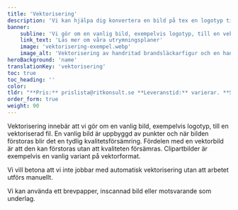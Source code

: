 ```yaml
---
title: 'Vektorisering'
description: 'Vi kan hjälpa dig konvertera en bild på tex en logotyp till en vektoriserad fil som kan förstoras utan att kvaliteten försämras.'
banner:
    subline: 'Vi gör om en vanlig bild, exempelvis logotyp, till en vektoriserad fil.'
    link_text: 'Läs mer om våra utrymningsplaner'
    image: 'vektorisering-exempel.webp'
    image_alt: 'Vektorisering av handritad brandsläckarfigur och en hand ritat text. En pixelerad logga och ett foto på en romersk soldat har också vektoriserats'
heroBackground: 'name'
translationKey: 'vektorisering'
toc: true
toc_heading: ''
color: 
tldr: "**Pris:** prislista@ritkonsult.se **Leveranstid:** varierar. **Sortimnet:** cdr, eps, PDF, svg."
order_form: true
weight: 90
---
```


Vektorisering innebär att vi gör om en vanlig bild, exempelvis logotyp, till en vektoriserad fil. En vanlig bild är uppbyggd av punkter och när bilden förstoras blir det en tydlig kvalitetsförsämring. Fördelen med en vektorbild är att den kan förstoras utan att kvaliteten försämras. Clipartbilder är exempelvis en vanlig variant på vektorformat.

Vi vill betona att vi inte jobbar med automatisk vektorisering utan att arbetet utförs manuellt.

Vi kan använda ett brevpapper, inscannad bild eller motsvarande som underlag.







